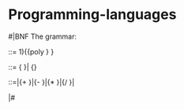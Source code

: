 # Programming-languages

#|BNF
 The grammar:
   
   <PLANG>::=
          1){{poly <AEs>} <AEs>}

   <AEs>::=
        {<AEs> <AE>}|
       {<AE>}
        
   <AE> ::=<num>|{+ <AE> <AE>}|{- <AE> <AE>}|{* <AE> <AE>}|{/ <AE> <AE>}|
          
|#
